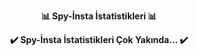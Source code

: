 <p align="center"><b>📊 Spy-İnsta İstatistikleri 📊</b></p>

<p align="center"><b>✔️ Spy-İnsta İstatistikleri Çok Yakında... ✔️</b></p>

